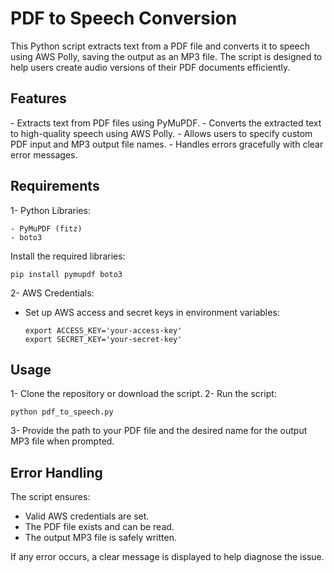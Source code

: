 <h1>PDF to Speech Conversion</h1>

This Python script extracts text from a PDF file and converts it to speech using AWS Polly, saving the output as an MP3 file. The script is designed to help users create audio versions of their PDF documents efficiently.

<h2>Features</h2>
  - Extracts text from PDF files using PyMuPDF.
  - Converts the extracted text to high-quality speech using AWS Polly.
  - Allows users to specify custom PDF input and MP3 output file names.
  - Handles errors gracefully with clear error messages.

<h2>Requirements</h2>

  1- Python Libraries:

    - PyMuPDF (fitz)
    - boto3
    
  Install the required libraries:

    pip install pymupdf boto3

2- AWS Credentials:

  - Set up AWS access and secret keys in environment variables:
    ```
    export ACCESS_KEY='your-access-key'
    export SECRET_KEY='your-secret-key'
    
<h2>Usage</h2>

  1- Clone the repository or download the script.
  2- Run the script:

    python pdf_to_speech.py
  3- Provide the path to your PDF file and the desired name for the output MP3 file when prompted.

<h2>Error Handling</h2>

The script ensures:

  - Valid AWS credentials are set.
  - The PDF file exists and can be read.
  - The output MP3 file is safely written.

If any error occurs, a clear message is displayed to help diagnose the issue.
